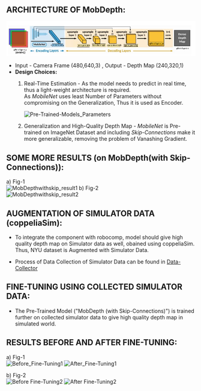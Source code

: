 ## ARCHITECTURE OF MobDepth:
<img src="assets/Mobdepth.jpg">

* Input - Camera Frame (480,640,3) , Output - Depth Map (240,320,1)
* **Design Choices:** <br />
  1. Real-Time Estimation - As the model needs to predict in real time, thus a light-weight architecture is required. <br />
     As *MobileNet* uses least Number of Parameters without compromising on the Generalization, Thus it is used as Encoder.<br />
     
     ![Pre-Trained-Models_Parameters](https://user-images.githubusercontent.com/46538042/125079484-4e3fce80-e0e1-11eb-80b2-e2898996054f.png) <br />
  2. Generalization and High-Quality Depth Map - *MobileNet* is Pre-trained on ImageNet Dataset and including *Skip-Connections* make it more generalizable, removing the problem of Vanashing Gradient.  
## SOME MORE RESULTS (on MobDepth(with Skip-Connections)):
a) Fig-1 <br />
![MobDepthwithskip_result1](https://user-images.githubusercontent.com/46538042/125090541-1179d480-e0ed-11eb-9f7c-ac104e6f716a.png)
b) Fig-2 <br />
![MobDepthwithskip_result2](https://user-images.githubusercontent.com/46538042/125090613-26eefe80-e0ed-11eb-98f3-0959d9a43dad.png)

## AUGMENTATION OF SIMULATOR DATA (coppeliaSim):
* To integrate the component with robocomp, model should give high quality depth map on Simulator data as well, obained using coppeliaSim. Thus, NYU dataset is Augmented with Simulator Data.

* Process of Data Collection of Simulator Data can be found in [Data-Collector](https://github.com/robocomp/grasping/tree/master/data-collector)

## FINE-TUNING USING COLLECTED SIMULATOR DATA:
* The Pre-Trained Model ("MobDepth (with Skip-Connections)") is trained further on collected simulator data to give high quality depth map in simulated world.

## RESULTS BEFORE AND AFTER FINE-TUNING:
a) Fig-1 <br />
![Before_Fine-Tuning1](https://user-images.githubusercontent.com/46538042/125087934-92839c80-e0ea-11eb-9aa6-8469804482d7.png)
![After_Fine-Tuning1](https://user-images.githubusercontent.com/46538042/125087929-90b9d900-e0ea-11eb-8f46-6e4a276785c2.png)

b) Fig-2 <br />
![Before Fine-Tuning2](https://user-images.githubusercontent.com/46538042/125088053-afb86b00-e0ea-11eb-9613-407b64aa1a5f.png)
![After Fine-Tuning2](https://user-images.githubusercontent.com/46538042/125088045-adeea780-e0ea-11eb-9b9c-3e58aa109fee.png)


     

